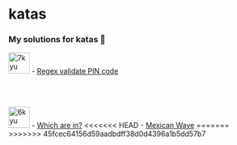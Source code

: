 # katas
### My solutions for katas 🥋
<img width="42" alt="7kyu" src="https://user-images.githubusercontent.com/104759740/188456615-d337d232-7edc-451e-9abc-7610353564db.png">
- <a href="https://www.codewars.com/kata/55f8a9c06c018a0d6e000132" target="_blank">Regex validate PIN code</a>

<br><br/> 

<img width="42" alt="6kyu" src="https://user-images.githubusercontent.com/104759740/188456454-74251a67-409e-4347-82a0-71e425d52a2a.png">
- <a href="https://www.codewars.com/kata/550554fd08b86f84fe000a58" target="_blank">Which are in?</a>
<<<<<<< HEAD
- <a href="https://www.codewars.com/kata/58f5c63f1e26ecda7e000029" target="_blank">Mexican Wave</a>

<!-- <img width="48" alt="5kyu" src="https://user-images.githubusercontent.com/104759740/188456659-d17a51ec-66e7-4da6-bae5-b8f92ccc6a38.png"> --!>
=======
<!-- <img width="42" alt="5kyu" src="https://user-images.githubusercontent.com/104759740/188456659-d17a51ec-66e7-4da6-bae5-b8f92ccc6a38.png"> --!>
>>>>>>> 45fcec64156d59aadbdff38d0d4396a1b5dd57b7
